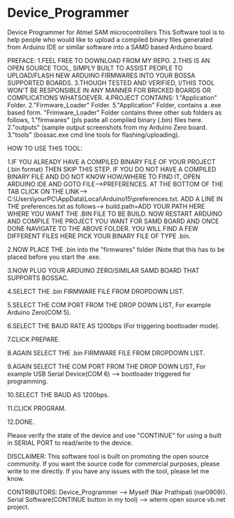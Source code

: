 # Device_Programmer
Device Programmer for Atmel SAM microcontrollers
This Software tool is to help people who would like to upload a compiled binary files generated from Arduino IDE or similar software into a SAMD based Arduino board.


PREFACE:
1.FEEL FREE TO DOWNLOAD FROM MY REPO.
2.THIS IS AN OPEN SOURCE TOOL, SIMPLY BUILT TO ASSIST PEOPLE TO UPLOAD/FLASH NEW ARDUINO FIRMWARES INTO YOUR BOSSA SUPPORTED BOARDS.
3.THOUGH TESTED AND VERIFIED, I/THIS TOOL WON'T BE RESPONSIBLE IN ANY MANNER FOR BRICKED BOARDS OR COMPLICATIONS WHATSOEVER.
4.PROJECT CONTAINS:
                    1."Application" Folder.
                    2."Firmware_Loader" Folder.
5."Application" Folder, contains a .exe based form.
  "Frimware_Loader" Folder contains three other sub folders as follows,
                    1."firmwares" (pls paste all compiled binary (.bin) files here.
                    2."outputs" (sample output screenshots from my Arduino Zero board.
                    3."tools" (bossac.exe cmd line tools for flashing/uploading).


HOW TO USE THIS TOOL:

1.IF YOU ALREADY HAVE A COMPILED BINARY FILE OF YOUR PROJECT (.bin format) THEN SKIP THIS STEP.
  IF YOU DO NOT HAVE A COMPILED BINARY FILE AND DO NOT KNOW HOW/WHERE TO FIND IT,
  OPEN ARDUINO IDE AND GOTO FILE-->PREFERENCES.
  AT THE BOTTOM OF THE TAB CLICK ON THE LINK--> C:\Users\yourPC\AppData\Local\Arduino15\preferences.txt.
  ADD A LINE IN THE preferences.txt as follows--> build.path=ADD YOUR PATH HERE WHERE YOU WANT THE .BIN FILE TO BE BUILD.
  NOW RESTART ARDUINO AND COMPILE THE PROJECT YOU WANT FOR SAMD BOARD AND ONCE DONE NAVIGATE TO THE ABOVE FOLDER.
  YOU WILL FIND A FEW DIFFERENT FILES HERE PICK YOUR BINARY FILE OF TYPE .bin.
  


2.NOW PLACE THE .bin into the "firmwares" folder (Note that this has to be placed before you start the .exe.


3.NOW PLUG YOUR ARDUINO ZERO/SIMILAR SAMD BOARD THAT SUPPORTS BOSSAC.


4.SELECT THE .bin FIRMWARE FILE FROM DROPDOWN LIST.

5.SELECT THE COM PORT FROM THE DROP DOWN LIST, For example Arduino Zero(COM 5).


6.SELECT THE BAUD RATE AS 1200bps (For triggering bootloader mode).

7.CLICK PREPARE.

8.AGAIN SELECT THE .bin FIRMWARE FILE FROM DROPDOWN LIST.

9.AGAIN SELECT THE COM PORT FROM THE DROP DOWN LIST, For example USB Serial Device(COM 6) --> bootloader triggered for programming.

10.SELECT THE BAUD AS 1200bps.

11.CLICK PROGRAM.

12.DONE. 

Please verify the state of the device and use "CONTINUE" for using a built in SERIAL PORT to read/write to the device.

DISCLAIMER:
This software tool is built on promoting the open source community.
If you want the source code for commercial purposes, please write to me directly.
If you have any issues with the tool, please let me know.


CONTRIBUTORS:
Device_Programmer --> Myself (Nar Prathipati (nar0909)).
Serial Software(CONTINUE button in my tool) --> wterm open source vb.net project.




